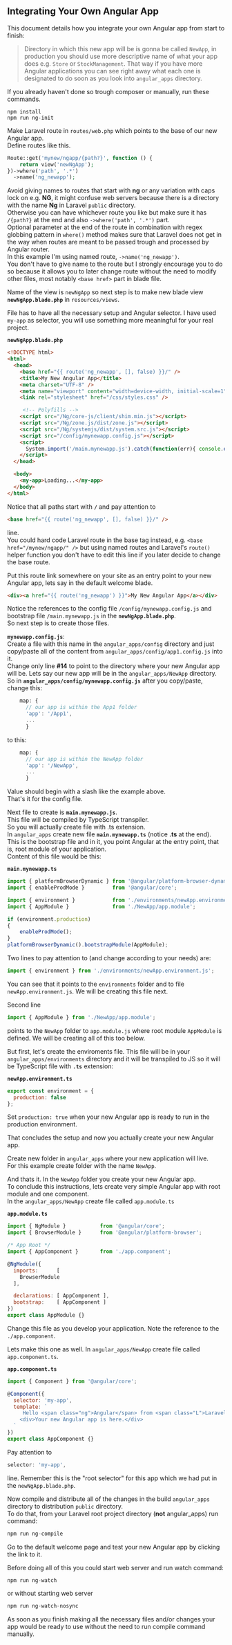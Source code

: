 ## Integrating Your Own Angular App  

This document details how you integrate your own Angular app from start to finish:  

> Directory in which this new app will be is gonna be called `NewApp`, in production you should use more descriptive name of what your app does e.g. `Store` or `StockManagement`. That way if you have more Angular applications you can see right away what each one is designated to do soon as you look into `angular_apps` directory.  

If you already haven't done so trough composer or manually, run these commands.  

```
npm install
npm run ng-init
```

Make Laravel route in `routes/web.php` which points to the base of our new Angular app.  
Define routes like this.  

```php
Route::get('mynew/ngapp/{path?}', function () {
    return view('newNgApp');
})->where('path', '.*')
  ->name('ng_newapp');
```

Avoid giving names to routes that start with **ng** or any variation with caps lock on e.g. **NG**, it might confuse web servers because there is a directory with the name **Ng** in Laravel `public` directory.  
Otherwise you can have whichever route you like but make sure it has `/{path?}` at the end and also `->where('path', '.*')` part.  
Optional parameter at the end of the route in combination with regex globbing pattern in `where()` method makes sure that Laravel does not get in the way when routes are meant to be passed trough and processed by Angular router.  
In this example I'm using named route, `->name('ng_newapp')`.  
You don't have to give name to the route but I strongly encourage you to do so because it allows you to later change route without the need to modify other files, most notably `<base href>` part in blade file.  

Name of the view is `newNgApp` so next step is to make new blade view **`newNgApp.blade.php`** in `resources/views`.  

File has to have all the necessary setup and Angular selector. I have used `my-app` as selector, you will use something more meaningful for your real project.  

**`newNgApp.blade.php`**  

```html
<!DOCTYPE html>
<html>
  <head>
    <base href="{{ route('ng_newapp', [], false) }}/" />
    <title>My New Angular App</title>
    <meta charset="UTF-8" />
    <meta name="viewport" content="width=device-width, initial-scale=1" />
    <link rel="stylesheet" href="/css/styles.css" />

     <!-- Polyfills -->
    <script src="/Ng/core-js/client/shim.min.js"></script>
    <script src="/Ng/zone.js/dist/zone.js"></script>
    <script src="/Ng/systemjs/dist/system.src.js"></script>
    <script src="/config/mynewapp.config.js"></script>
    <script>
      System.import('/main.mynewapp.js').catch(function(err){ console.error(err); });
    </script>
  </head>

  <body>
    <my-app>Loading...</my-app>
  </body>
</html>
```

Notice that all paths start with **`/`** and pay attention to

```html
<base href="{{ route('ng_newapp', [], false) }}/" />
```

line.  
You could hard code Laravel route in the base tag instead, e.g. `<base href="/mynew/ngapp/" />` but using named routes and Laravel's `route()` helper function you don't have to edit this line if you later decide to change the base route.  

Put this route link somewhere on your site as an entry point to your new Angular app, lets say in the default welcome blade.  

```html
<div><a href="{{ route('ng_newapp') }}">My New Angular App</a></div>
```

Notice the references to the config file `/config/mynewapp.config.js` and bootstrap file `/main.mynewapp.js` in the **`newNgApp.blade.php`**.  
So next step is to create those files.  

**`mynewapp.config.js`**:  
Create a file with this name in the `angular_apps/config` directory and just copy/paste all of the content from `angular_apps/config/app1.config.js` into it.  
Change only line **#14** to point to the directory where your new Angular app will be. Lets say our new app will be in the `angular_apps/NewApp` directory.  
So in **`angular_apps/config/mynewapp.config.js`** after you copy/paste, change this:  

```JavaScript
    map: {
      // our app is within the App1 folder
      'app': '/App1',
      ...
      }
```

to this:  

```JavaScript
    map: {
      // our app is within the NewApp folder
      'app': '/NewApp',
      ...
      }
```

Value should begin with a slash like the example above.  
That's it for the config file.  

Next file to create is **`main.mynewapp.js`**.  
This file will be compiled by TypeScript transpiler.  
So you will actually create file with .ts extension.  
In `angular_apps` create new file **`main.mynewapp.ts`** (notice **.ts** at the end).  
This is the bootstrap file and in it, you point Angular at the entry point, that is, root module of your application.  
Content of this file would be this:  

**`main.mynewapp.ts`**  

```JavaScript
import { platformBrowserDynamic } from '@angular/platform-browser-dynamic';
import { enableProdMode }         from '@angular/core';

import { environment }            from './environments/newApp.environment.js';
import { AppModule }              from './NewApp/app.module';

if (environment.production)
{
    enableProdMode();
}
platformBrowserDynamic().bootstrapModule(AppModule);
```

Two lines to pay attention to (and change according to your needs) are:  

```JavaScript
import { environment } from './environments/newApp.environment.js';
```

You can see that it points to the `environments` folder and to file `newApp.environment.js`. We will be creating this file next.  

Second line  

```JavaScript
import { AppModule } from './NewApp/app.module';
```

points to the `NewApp` folder to `app.module.js` where root module `AppModule` is defined. We will be creating all of this too below.  

But first, let's create the enviroments file. This file will be in your `angular_apps/environments` directory and it will be transpiled to JS so it will be TypeScript file with **`.ts`** extension:  

**`newApp.environment.ts`**  

```JavaScript
export const environment = {
  production: false
};
```

Set `production: true` when your new Angular app is ready to run in the production environment.  

That concludes the setup and now you actually create your new Angular app.  

Create new folder in `angular_apps` where your new application will live.  
For this example create folder with the name `NewApp`.  

And thats it. In the `NewApp` folder you create your new Angular app.  
To conclude this instructions, lets create very simple Angular app with root module and one component.  
In the `angular_apps/NewApp` create file called `app.module.ts`  

**`app.module.ts`**  

```JavaScript
import { NgModule }           from '@angular/core';
import { BrowserModule }      from '@angular/platform-browser';

/* App Root */
import { AppComponent }       from './app.component';

@NgModule({
  imports:      [
    BrowserModule
  ],

  declarations: [ AppComponent ],
  bootstrap:    [ AppComponent ]
})
export class AppModule {}
```

Change this file as you develop your application. Note the reference to the `./app.component`.  

Lets make this one as well. In `angular_apps/NewApp` create file called `app.component.ts`.  

**`app.component.ts`**  

```JavaScript
import { Component } from '@angular/core';

@Component({
  selector: 'my-app',
  template: `
     Hello <span class="ng">Angular</span> from <span class="L">Laravel</span>.
    <div>Your new Angular app is here.</div>
  `
})
export class AppComponent {}
```

Pay attention to  

```JavaScript
selector: 'my-app',
```

line. Remember this is the "root selector" for this app which we had put in the `newNgApp.blade.php`.  

Now compile and distribute all of the changes in the build `angular_apps` directory to distribution `public` directory.  
To do that, from your Laravel root project directory (**not** angular_apps) run command:  

```JavaScript
npm run ng-compile
```

Go to the default welcome page and test your new Angular app by clicking the link to it.  

Before doing all of this you could start web server and run watch command:  

```JavaScript
npm run ng-watch
```

or without starting web server  

```JavaScript
npm run ng-watch-nosync
```

As soon as you finish making all the necessary files and/or changes your app would be ready to use without the need to run compile command manually.  
